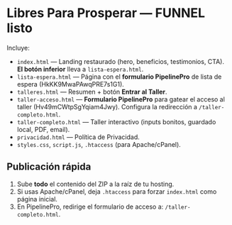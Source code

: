 # Libres Para Prosperar — FUNNEL listo

Incluye:
- `index.html` — Landing restaurado (hero, beneficios, testimonios, CTA). **El botón inferior** lleva a `lista-espera.html`.
- `lista-espera.html` — Página con el **formulario PipelinePro** de lista de espera (HkKK9MwaPAwqPRE7s1G1).
- `talleres.html` — Resumen + botón **Entrar al Taller**.
- `taller-acceso.html` — **Formulario PipelinePro** para gatear el acceso al taller (Hv49mCWtpSgYqiam4Jwy). Configura la redirección a `/taller-completo.html`.
- `taller-completo.html` — Taller interactivo (inputs bonitos, guardado local, PDF, email).
- `privacidad.html` — Política de Privacidad.
- `styles.css`, `script.js`, `.htaccess` (para Apache/cPanel).

## Publicación rápida
1. Sube **todo** el contenido del ZIP a la raíz de tu hosting.
2. Si usas Apache/cPanel, deja `.htaccess` para forzar `index.html` como página inicial.
3. En PipelinePro, redirige el formulario de acceso a: `/taller-completo.html`.
